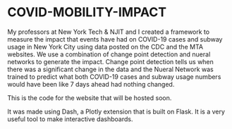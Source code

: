 # COVID-MOBILITY-IMPACT

My professors at New York Tech & NJIT and I created a framework to measure the impact that events have had on COVID-19 cases and subway usage in New York City using data posted on the CDC and the MTA websites. We use a combination of change point detection and nueral networks to generate the impact. Change point detection tells us when there was a significant change in the data and the Nueral Network was trained to predict what both COVID-19 cases and subway usage numbers would have been like 7 days ahead had nothing changed.

This is the code for the website that will be hosted soon. 

It was made using Dash, a Plotly extension that is built on Flask. It is a very useful tool to make interactive dashboards. 

